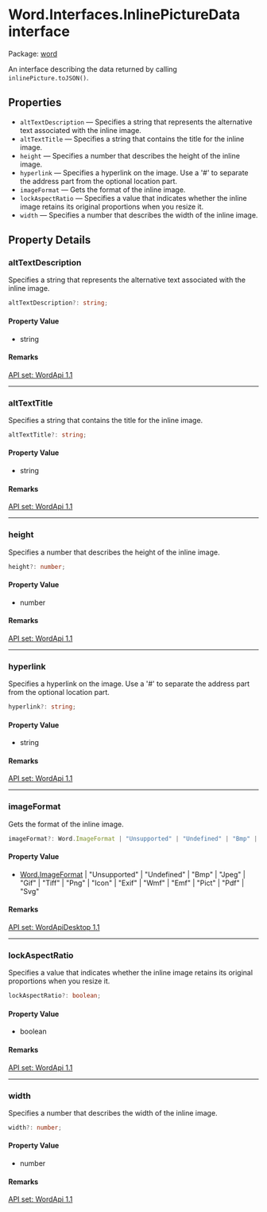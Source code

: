 # Word.Interfaces.InlinePictureData interface

Package: [word](/en-us/javascript/api/word)

An interface describing the data returned by calling `inlinePicture.toJSON()`.

## Properties

- `altTextDescription` — Specifies a string that represents the alternative text associated with the inline image.
- `altTextTitle` — Specifies a string that contains the title for the inline image.
- `height` — Specifies a number that describes the height of the inline image.
- `hyperlink` — Specifies a hyperlink on the image. Use a '#' to separate the address part from the optional location part.
- `imageFormat` — Gets the format of the inline image.
- `lockAspectRatio` — Specifies a value that indicates whether the inline image retains its original proportions when you resize it.
- `width` — Specifies a number that describes the width of the inline image.

## Property Details

### altTextDescription

Specifies a string that represents the alternative text associated with the inline image.

```typescript
altTextDescription?: string;
```

#### Property Value
- string

#### Remarks
[API set: WordApi 1.1](/en-us/javascript/api/requirement-sets/word/word-api-requirement-sets)

---

### altTextTitle

Specifies a string that contains the title for the inline image.

```typescript
altTextTitle?: string;
```

#### Property Value
- string

#### Remarks
[API set: WordApi 1.1](/en-us/javascript/api/requirement-sets/word/word-api-requirement-sets)

---

### height

Specifies a number that describes the height of the inline image.

```typescript
height?: number;
```

#### Property Value
- number

#### Remarks
[API set: WordApi 1.1](/en-us/javascript/api/requirement-sets/word/word-api-requirement-sets)

---

### hyperlink

Specifies a hyperlink on the image. Use a '#' to separate the address part from the optional location part.

```typescript
hyperlink?: string;
```

#### Property Value
- string

#### Remarks
[API set: WordApi 1.1](/en-us/javascript/api/requirement-sets/word/word-api-requirement-sets)

---

### imageFormat

Gets the format of the inline image.

```typescript
imageFormat?: Word.ImageFormat | "Unsupported" | "Undefined" | "Bmp" | "Jpeg" | "Gif" | "Tiff" | "Png" | "Icon" | "Exif" | "Wmf" | "Emf" | "Pict" | "Pdf" | "Svg";
```

#### Property Value
- [Word.ImageFormat](/en-us/javascript/api/word/word.imageformat) | "Unsupported" | "Undefined" | "Bmp" | "Jpeg" | "Gif" | "Tiff" | "Png" | "Icon" | "Exif" | "Wmf" | "Emf" | "Pict" | "Pdf" | "Svg"

#### Remarks
[API set: WordApiDesktop 1.1](/en-us/javascript/api/requirement-sets/word/word-api-requirement-sets)

---

### lockAspectRatio

Specifies a value that indicates whether the inline image retains its original proportions when you resize it.

```typescript
lockAspectRatio?: boolean;
```

#### Property Value
- boolean

#### Remarks
[API set: WordApi 1.1](/en-us/javascript/api/requirement-sets/word/word-api-requirement-sets)

---

### width

Specifies a number that describes the width of the inline image.

```typescript
width?: number;
```

#### Property Value
- number

#### Remarks
[API set: WordApi 1.1](/en-us/javascript/api/requirement-sets/word/word-api-requirement-sets)
